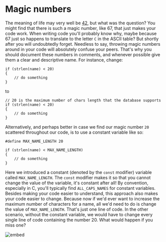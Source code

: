 # Magic numbers

The meaning of life may very well be [42](https://www.youtube.com/watch?v=aboZctrHfK8), but what was the question? You might find that there is such a magic number, like 67, that just makes your code work. When writing code you'll probably know why, maybe because 67 just so happens to translate to the letter `C` in the ASCII table? But shortly after you will undoubtedly forget. Needless to say, throwing magic numbers around in your code will absolutely confuse your peers. That's why you should document these numbers in comments, and whenever possible give them a clear and descriptive name. For instance, change:

    if (strlen(name) < 20)
    {
        // do something
    }

to

    // 20 is the maximum number of chars length that the database supports
    if (strlen(name) < 20)
    {
        // do something
    }

Alternatively, and perhaps better in case we find our magic number `20` scattered throughout our code, is to use a constant variable like so:

    #define MAX_NAME_LENGTH 20

    if (strlen(name) < MAX_NAME_LENGTH)
    {
        // do something
    }

Here we introduced a constant (denoted by the `const` modifier) variable called `MAX_NAME_LENGTH`. The `const` modifier makes it so that you cannot change the value of the variable, it's constant after all! By convention, especially in C, you'll typically find `ALL_CAPS_NAMES` for constant variables. Besides making your code easier to understand, this approach also makes your code easier to change. Because now if we'd ever want to increase the maximum number of characters for a name, all we'd need to do is change the value of `MAX_NAME_LENGTH`. That's just one line of code. In the other scenario, without the constant variable, we would have to change every single line of code containing the number 20. What would happen if you miss one?

![embed](https://www.youtube.com/embed/vK_naJkrtjc?rel=0)
